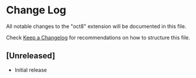 # Change Log

All notable changes to the "oct8" extension will be documented in this file.

Check [Keep a Changelog](http://keepachangelog.com/) for recommendations on how to structure this file.

## [Unreleased]

- Initial release